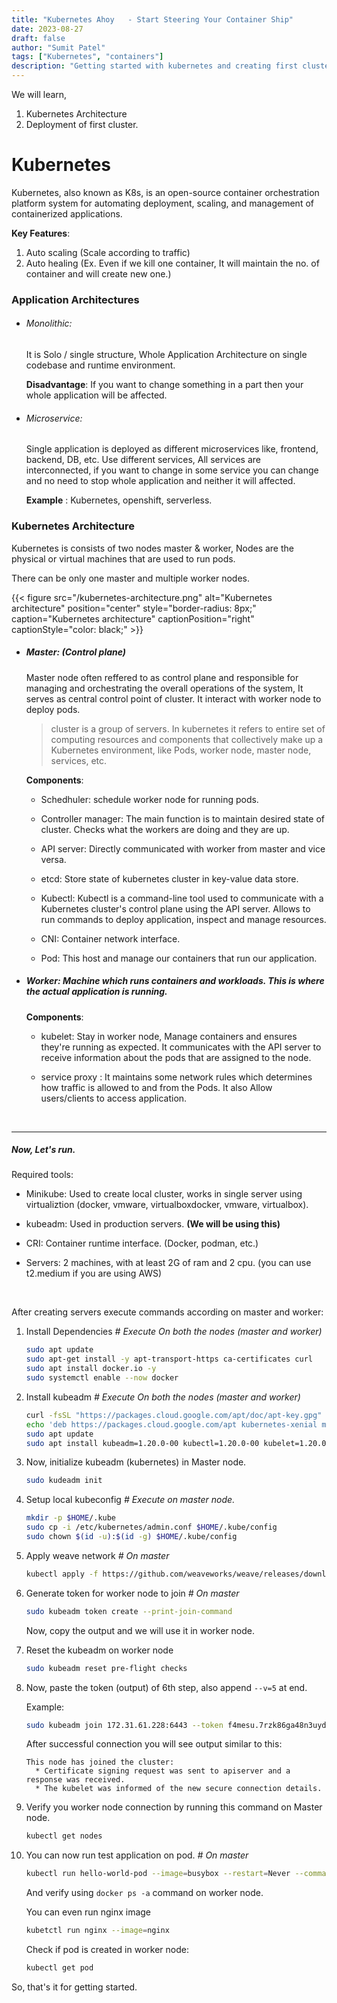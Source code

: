 ```yaml
---
title: "Kubernetes Ahoy   - Start Steering Your Container Ship"
date: 2023-08-27
draft: false
author: "Sumit Patel"
tags: ["Kubernetes", "containers"] 
description: "Getting started with kubernetes and creating first cluster."
---
```



We will learn,

1. Kubernetes Architecture
2. Deployment of first cluster.

# Kubernetes

Kubernetes, also known as K8s, is an open-source container orchestration platform system for automating deployment, scaling, and management of containerized applications.

**Key Features**: 
1. Auto scaling (Scale according to traffic)
2. Auto healing (Ex. Even if we kill one container, It will maintain the no. of container and will create new one.)


### Application Architectures  

- ###### Monolithic: 
    
    It is Solo / single structure, Whole Application Architecture on single codebase and runtime environment.
    
    **Disadvantage**: If you want to change something in a part then your whole application will be affected.

    

- ###### Microservice: 

    Single application is deployed as different microservices like, frontend, backend, DB, etc. Use different services, All services are interconnected, if you want to change in some service you can change and no need to stop whole application and neither it will affected.
    
    **Example** : Kubernetes, openshift, serverless.

   

### Kubernetes Architecture

 Kubernetes is consists of two nodes master & worker, Nodes are the physical or virtual machines that are used to run pods.

 There can be only one master and multiple worker nodes.

{{< figure src="/kubernetes-architecture.png" alt="Kubernetes architecture" position="center" style="border-radius: 8px;" caption="Kubernetes architecture" captionPosition="right" captionStyle="color: black;" >}}

- ##### Master: (Control plane)

    Master node often reffered to as control plane and responsible for managing and orchestrating the overall operations of the system, It serves as central control point of cluster. It interact with worker node to deploy pods.  

    > cluster is a group of servers. In kubernetes it refers to entire set of computing resources and components that collectively make up a Kubernetes environment, like Pods, worker node, master node, services, etc.

    **Components**: 

    - Schedhuler: schedule worker node for running pods.

    - Controller manager: The main function is to maintain desired state of cluster. Checks what the workers are doing and they are up.
    
    - API server: Directly communicated with worker from master and vice versa.
    
    - etcd: Store state of kubernetes cluster in key-value data store.   

    - Kubectl: Kubectl is a command-line tool used to communicate with a Kubernetes cluster's control plane using the API server. Allows to run commands to deploy application, inspect and manage resources.
    
    - CNI: Container network interface.
    
    - Pod: This host and manage our containers that run our application. 
    
- ##### Worker: Machine which runs containers and workloads. This is where the actual application is running.
    
    **Components**: 
    
    - kubelet: Stay in worker node, Manage containers and ensures they're running as expected. It communicates with the API server to receive information about the pods that are assigned to the node.

    - service proxy : It maintains some network rules which determines how traffic is allowed to and from the Pods. It also Allow users/clients to access application. 
    
&nbsp;

---

##### Now, Let's run.

Required tools: 

- Minikube: Used to create local cluster, works in single server using virtualiztion (docker, vmware, virtualboxdocker, vmware, virtualbox).

- kubeadm: Used in production servers. **(We will be using this)**

- CRI: Container runtime interface. (Docker, podman, etc.)

- Servers: 2 machines, with at least 2G of ram and 2 cpu. (you can use t2.medium if you are using AWS)

&nbsp;

After creating servers execute commands according on master and worker: 


1. Install Dependencies  *# Execute On both the nodes (master and worker)*

    ```bash
    sudo apt update
    sudo apt-get install -y apt-transport-https ca-certificates curl
    sudo apt install docker.io -y
    sudo systemctl enable --now docker
    ```
2. Install kubeadm  *# Execute On both the nodes (master and worker)*

    ```bash
    curl -fsSL "https://packages.cloud.google.com/apt/doc/apt-key.gpg" | sudo gpg --dearmor -o /etc/apt/trusted.gpg.d/kubernetes-archive-keyring.gpg
    echo 'deb https://packages.cloud.google.com/apt kubernetes-xenial main' | sudo tee /etc/apt/sources.list.d/kubernetes.list
    sudo apt update
    sudo apt install kubeadm=1.20.0-00 kubectl=1.20.0-00 kubelet=1.20.0-00 -y
    ```

3. Now, initialize kubeadm (kubernetes) in Master node.

    ```bash
    sudo kudeadm init
    ```

4. Setup local kubeconfig  *# Execute on master node.*

    ```bash
    mkdir -p $HOME/.kube
    sudo cp -i /etc/kubernetes/admin.conf $HOME/.kube/config
    sudo chown $(id -u):$(id -g) $HOME/.kube/config
    ```

5. Apply weave network   *# On master*

    ```bash
    kubectl apply -f https://github.com/weaveworks/weave/releases/download/v2.8.1/weave-daemonset-k8s.yaml
    ```

6. Generate token for worker node to join  *# On master*

    ```bash
    sudo kubeadm token create --print-join-command
    ```

    Now, copy the output and we will use it in worker node.

7. Reset the kubeadm on worker node

    ```bash
    sudo kubeadm reset pre-flight checks
    ```

8. Now, paste the token (output) of 6th step, also append `--v=5` at end.
    
    Example: 
    ```bash
    sudo kubeadm join 172.31.61.228:6443 --token f4mesu.7rzk86ga48n3uydh --discovery-token-ca-cert-hash sha256:66c9863913ffdb50316e82b74f3703f73e42c4210d3a01ec7afcdbc01f677eec --v=5
    ```

    After successful connection you will see output similar to this:

      ```output
      This node has joined the cluster:
        * Certificate signing request was sent to apiserver and a response was received. 
        * The kubelet was informed of the new secure connection details.
      ```

9. Verify you worker node connection by running this command on Master node. 

    ```bash
    kubectl get nodes
    ```

10. You can now run test application on pod. *# On master* 


    ```bash
    kubectl run hello-world-pod --image=busybox --restart=Never --command -- sh -c "echo 'Hello, World' && sleep 3600"
    ```
    And verify using `docker ps -a` command on worker node.

    You can even run nginx image

    ```bash
    kubetctl run nginx --image=nginx 
    ```
    
    Check if pod is created in worker node:

    ```bash
    kubectl get pod
    ```



So, that's it for getting started.

